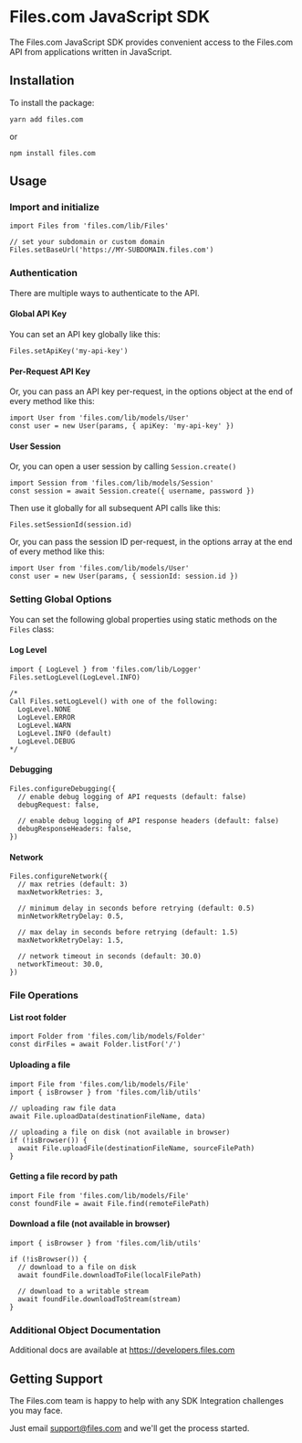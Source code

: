 # Files.com JavaScript SDK

The Files.com JavaScript SDK provides convenient access to the Files.com API from applications written in JavaScript.

## Installation

To install the package:

    yarn add files.com

or

    npm install files.com

## Usage

### Import and initialize

    import Files from 'files.com/lib/Files'

    // set your subdomain or custom domain
    Files.setBaseUrl('https://MY-SUBDOMAIN.files.com')

### Authentication

There are multiple ways to authenticate to the API.

#### Global API Key

You can set an API key globally like this:

    Files.setApiKey('my-api-key')

#### Per-Request API Key

Or, you can pass an API key per-request, in the options object at the end of every method like this:

    import User from 'files.com/lib/models/User'
    const user = new User(params, { apiKey: 'my-api-key' })

#### User Session

Or, you can open a user session by calling `Session.create()`

    import Session from 'files.com/lib/models/Session'
    const session = await Session.create({ username, password })

Then use it globally for all subsequent API calls like this:

    Files.setSessionId(session.id)

Or, you can pass the session ID per-request, in the options array at the end of every method like this:

    import User from 'files.com/lib/models/User'
    const user = new User(params, { sessionId: session.id })

### Setting Global Options

You can set the following global properties using static methods on the `Files` class:

#### Log Level

    import { LogLevel } from 'files.com/lib/Logger'
    Files.setLogLevel(LogLevel.INFO)

    /*
    Call Files.setLogLevel() with one of the following:
      LogLevel.NONE
      LogLevel.ERROR
      LogLevel.WARN
      LogLevel.INFO (default)
      LogLevel.DEBUG
    */

#### Debugging

    Files.configureDebugging({
      // enable debug logging of API requests (default: false)
      debugRequest: false,

      // enable debug logging of API response headers (default: false)
      debugResponseHeaders: false,
    })

#### Network

    Files.configureNetwork({
      // max retries (default: 3)
      maxNetworkRetries: 3,

      // minimum delay in seconds before retrying (default: 0.5)
      minNetworkRetryDelay: 0.5,

      // max delay in seconds before retrying (default: 1.5)
      maxNetworkRetryDelay: 1.5,

      // network timeout in seconds (default: 30.0)
      networkTimeout: 30.0,
    })

### File Operations

#### List root folder

    import Folder from 'files.com/lib/models/Folder'
    const dirFiles = await Folder.listFor('/')

#### Uploading a file

    import File from 'files.com/lib/models/File'
    import { isBrowser } from 'files.com/lib/utils'

    // uploading raw file data
    await File.uploadData(destinationFileName, data)

    // uploading a file on disk (not available in browser)
    if (!isBrowser()) {
      await File.uploadFile(destinationFileName, sourceFilePath)
    }

#### Getting a file record by path

    import File from 'files.com/lib/models/File'
    const foundFile = await File.find(remoteFilePath)

#### Download a file (not available in browser)

    import { isBrowser } from 'files.com/lib/utils'

    if (!isBrowser()) {
      // download to a file on disk
      await foundFile.downloadToFile(localFilePath)

      // download to a writable stream
      await foundFile.downloadToStream(stream)
    }

### Additional Object Documentation

Additional docs are available at https://developers.files.com

## Getting Support

The Files.com team is happy to help with any SDK Integration challenges you may face.

Just email support@files.com and we'll get the process started.
